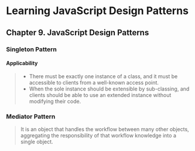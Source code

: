 # Learning JavaScript Design Patterns

## Chapter 9. JavaScript Design Patterns

### Singleton Pattern

#### Applicability

> * There must be exactly one instance of a class, and it must be accessible to clients from a well-known access point.
> * When the sole instance should be extensible by sub-classing, and clients should be able to use an extended instance without modifying their code.

### Mediator Pattern

> It is an object that handles the workflow between many other objects, aggregating the responsibility of that workflow knowledge into a single object.